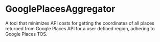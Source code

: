 # GooglePlacesAggregator
A tool that minimizes API costs for getting the coordinates of all places returned from Google Places API for a user defined region, adhering to Google Places TOS.
